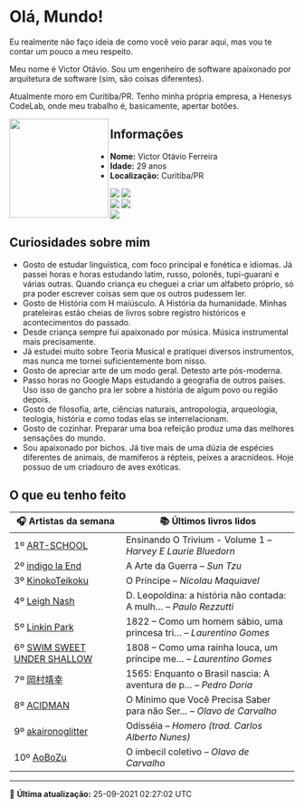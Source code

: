 # Olá, Mundo!

Eu realmente não faço ideia de como você veio parar aqui, mas vou te contar um pouco a meu respeito.

Meu nome é Victor Otávio. Sou um engenheiro de software apaixonado por arquitetura de software (sim, são coisas diferentes).

Atualmente moro em Curitiba/PR. Tenho minha própria empresa, a Henesys CodeLab, onde meu trabalho é, basicamente, apertar botões.

<img align="left" src="https://github.com/vctrtvfrrr/vctrtvfrrr/raw/master/octocat.png" alt="" width="175" />

## Informações

- **Nome:** Victor Otávio Ferreira
- **Idade:** 29 anos
- **Localização:** Curitiba/PR

[![](https://img.shields.io/badge/LinkedIn-victorotavio-blue)](https://www.linkedin.com/in/victorotavio/) [![](https://img.shields.io/badge/Twitter-@vctrtvfrrr-blue)](https://twitter.com/vctrtvfrrr)  
[![](https://img.shields.io/badge/GitHub-vctrtvfrrr-24292e)](https://github.com/vctrtvfrrr) [![](https://img.shields.io/badge/GitLab-vctrtvfrrr-ec5d16)](https://gitlab.com/vctrtvfrrr)  
[![](https://img.shields.io/badge/Email-victor@otavioferreira.com.br-red)](mailto:victor@otavioferreira.com.br)  

## Curiosidades sobre mim

-   Gosto de estudar linguística, com foco principal e fonética e idiomas. Já passei horas e horas estudando latim, russo, polonês, tupi-guarani e várias outras. Quando criança eu cheguei a criar um alfabeto próprio, só pra poder escrever coisas sem que os outros pudessem ler.
-   Gosto de História com H maiúsculo. A História da humanidade. Minhas prateleiras estão cheias de livros sobre registro históricos e acontecimentos do passado.
-   Desde criança sempre fui apaixonado por música. Música instrumental mais precisamente.
-   Já estudei muito sobre Teoria Musical e pratiquei diversos instrumentos, mas nunca me tornei suficientemente bom nisso.
-   Gosto de apreciar arte de um modo geral. Detesto arte pós-moderna.
-   Passo horas no Google Maps estudando a geografia de outros países. Uso isso de gancho pra ler sobre a história de algum povo ou região depois.
-   Gosto de filosofia, arte, ciências naturais, antropologia, arqueologia, teologia, história e como todas elas se interrelacionam.
-   Gosto de cozinhar. Preparar uma boa refeição produz uma das melhores sensações do mundo.
-   Sou apaixonado por bichos. Já tive mais de uma dúzia de espécies diferentes de animais, de mamiferos a répteis, peixes a aracnídeos. Hoje possuo de um criadouro de aves exóticas.


## O que eu tenho feito

|                               🎧 Artistas da semana                               |                      📚 Últimos livros lidos                      |
|-----------------------------------------------------------------------------------|-------------------------------------------------------------------|
| 1º [ART-SCHOOL](https://www.last.fm/music/ART-SCHOOL)                             | Ensinando O Trivium - Volume 1	–	_Harvey E Laurie Bluedorn_         |
| 2º [indigo la End](https://www.last.fm/music/indigo+la+End)                       | A Arte da Guerra	–	_Sun Tzu_                                        |
| 3º [KinokoTeikoku](https://www.last.fm/music/KinokoTeikoku)                       | O Príncipe	–	_Nicolau Maquiavel_                                    |
| 4º [Leigh Nash](https://www.last.fm/music/Leigh+Nash)                             | D. Leopoldina: a história não contada: A mulh…	–	_Paulo Rezzutti_   |
| 5º [Linkin Park](https://www.last.fm/music/Linkin+Park)                           | 1822 – Como um homem sábio, uma princesa tri…	–	_Laurentino Gomes_  |
| 6º [SWIM SWEET UNDER SHALLOW](https://www.last.fm/music/SWIM+SWEET+UNDER+SHALLOW) | 1808 – Como uma rainha louca, um príncipe me…	–	_Laurentino Gomes_  |
| 7º [岡村靖幸](https://www.last.fm/music/%E5%B2%A1%E6%9D%91%E9%9D%96%E5%B9%B8)     | 1565: Enquanto o Brasil nascia: A aventura de p…	–	_Pedro Doria_    |
| 8º [ACIDMAN](https://www.last.fm/music/ACIDMAN)                                   | O Mínimo que Você Precisa Saber para não Ser…	–	_Olavo de Carvalho_ |
| 9º [akaironoglitter](https://www.last.fm/music/akaironoglitter)                   | Odisséia	–	_Homero (trad. Carlos Alberto Nunes)_                    |
| 10º [AoBoZu](https://www.last.fm/music/AoBoZu)                                    | O imbecil coletivo	–	_Olavo de Carvalho_                            |


---

🚀 **Última atualização:** 25-09-2021 02:27:02 UTC